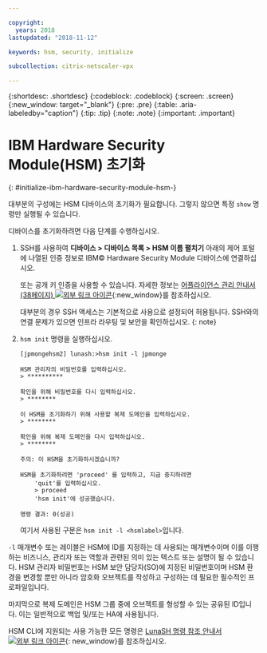```yaml
---

copyright:
  years: 2018
lastupdated: "2018-11-12"

keywords: hsm, security, initialize

subcollection: citrix-netscaler-vpx

---
```


{:shortdesc: .shortdesc}
{:codeblock: .codeblock}
{:screen: .screen}
{:new_window: target="_blank"}
{:pre: .pre}
{:table: .aria-labeledby="caption"}
{:tip: .tip}
{:note: .note}
{:important: .important}

# IBM Hardware Security Module(HSM) 초기화
{: #initialize-ibm-hardware-security-module-hsm-}

대부분의 구성에는 HSM 디바이스의 초기화가 필요합니다. 그렇지 않으면 특정 `show` 명령만 실행될 수 있습니다.

디바이스를 초기화하려면 다음 단계를 수행하십시오.

1.	SSH를 사용하여 **디바이스 > 디바이스 목록 > HSM 이름 펼치기** 아래의 제어 포털에 나열된 인증 정보로 IBM© Hardware Security Module 디바이스에 연결하십시오.

	또는 공개 키 인증을 사용할 수 있습니다. 자세한 정보는 [어플라이언스 관리 안내서(38페이지) ![외부 링크 아이콘](../../icons/launch-glyph.svg "외부 링크 아이콘")](https://public.dhe.ibm.com/cloud/bluemix/network/vpx/appliance_administration_guide.pdf){:new_window}를 참조하십시오.

	대부분의 경우 SSH 액세스는 기본적으로 사용으로 설정되어 허용됩니다. SSH와의 연결 문제가 있으면 인프라 라우팅 및 보안을 확인하십시오.
  {: note}

2. `hsm init` 명령을 실행하십시오.

	```
	[jpmongehsm2] lunash:>hsm init -l jpmonge

	HSM 관리자의 비밀번호를 입력하십시오.
	> **********

	확인을 위해 비밀번호를 다시 입력하십시오.
	> ********

	이 HSM을 초기화하기 위해 사용할 복제 도메인을 입력하십시오.
	> ********

	확인을 위해 복제 도메인을 다시 입력하십시오.
	> ********

	주의: 이 HSM을 초기화하시겠습니까?

	HSM을 초기화하려면 'proceed' 를 입력하고, 지금 중지하려면
		'quit'를 입력하십시오.
		> proceed
		'hsm init'에 성공했습니다.

	명령 결과: 0(성공)
  	```

	여기서 사용된 구문은 `hsm init -l <hsmlabel>`입니다.

`-l` 매개변수 또는 레이블은 HSM에 ID를 지정하는 데 사용되는 매개변수이며 이를 이행하는 비즈니스, 관리자 또는 역할과 관련된 의미 있는 텍스트 또는 설명이 될 수 있습니다. HSM 관리자 비밀번호는 HSM 보안 담당자(SO)에 지정된 비밀번호이며 HSM 환경을 변경할 뿐만 아니라 암호화 오브젝트를 작성하고 구성하는 데 필요한 필수적인 프로파일입니다.

마지막으로 복제 도메인은 HSM 그룹 중에 오브젝트를 형성할 수 있는 공유된 ID입니다. 이는 일반적으로 백업 및/또는 HA에 사용됩니다.

HSM CLI에 지원되는 사용 가능한 모든 명령은 [LunaSH 명령 참조 안내서 ![외부 링크 아이콘](../../icons/launch-glyph.svg "외부 링크 아이콘")](https://public.dhe.ibm.com/cloud/bluemix/network/vpx/lunash_command_reference_guide.pdf){: new_window}를 참조하십시오.
